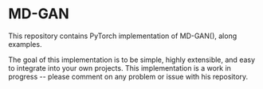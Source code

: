 # MD-GAN

This repository contains PyTorch implementation of MD-GAN(), along examples.

The goal of this implementation is to be simple, highly extensible, and easy to integrate into your own projects. 
This implementation is a work in progress -- please comment on any problem or issue with his repository.
